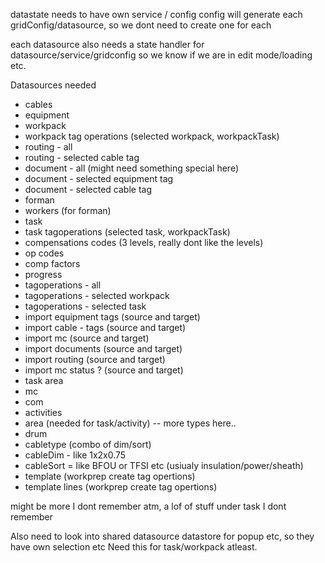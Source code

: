 


datastate needs to have own service / config
config will generate each gridConfig/datasource, so we dont need to create one for each

each datasource also needs a state handler for datasource/service/gridconfig so we know if we are in edit mode/loading etc.


Datasources needed
* cables
* equipment
* workpack
* workpack tag operations (selected workpack, workpackTask)
* routing - all
* routing - selected cable tag
* document - all (might need something special here)
* document - selected equipment tag
* document - selected cable tag
* forman
* workers (for forman)
* task
* task tagoperations (selected task, workpackTask)
* compensations codes  (3 levels, really dont like the levels)
* op codes
* comp factors
* progress
* tagoperations - all
* tagoperations - selected workpack
* tagoperations - selected task
* import equipment tags (source and target)
* import cable - tags (source and target)
* import mc (source and target)
* import documents (source and target)
* import routing (source and target)
* import mc status ? (source and target)
* task area
* mc
* com
* activities
* area (needed for task/activity) -- more types here..
* drum
* cabletype (combo of dim/sort)
* cableDim - like 1x2x0.75
* cableSort = like BFOU or TFSI etc (usiualy insulation/power/sheath)
* template (workprep create tag opertions)
* template lines  (workprep create tag opertions)


might be more I dont remember atm, a lof of stuff under task I dont remember


Also need to look into shared datasource datastore for popup etc, so they have own selection etc
Need this for task/workpack atleast.